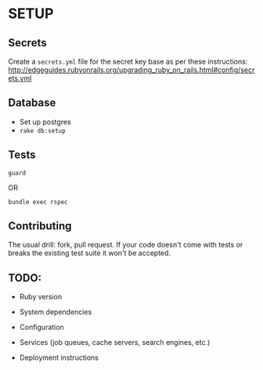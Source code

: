 SETUP
=======

Secrets
-------
Create a `secrets.yml` file for the secret key base as per these instructions: http://edgeguides.rubyonrails.org/upgrading_ruby_on_rails.html#config/secrets.yml

Database
--------

* Set up postgres
* `rake db:setup`

Tests
-------

    guard

OR

    bundle exec rspec

Contributing
------------

The usual drill: fork, pull request. If your code doesn't come with tests or breaks the existing test suite it won't be accepted.


TODO:
-----

* Ruby version

* System dependencies

* Configuration

* Services (job queues, cache servers, search engines, etc.)

* Deployment instructions